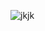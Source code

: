 ![jkjk]([https://github.com/sweety8064/ddascc/200w.gif](https://media0.giphy.com/media/OLHoXQgCVSWnfaVgXZ/200w.gif?cid=6c09b952dnvgmnsrisiyfv75yc4q63qaoshdmo26xgxlku2y&ep=v1_gifs_search&rid=200w.gif&ct=s)https://media0.giphy.com/media/OLHoXQgCVSWnfaVgXZ/200w.gif?cid=6c09b952dnvgmnsrisiyfv75yc4q63qaoshdmo26xgxlku2y&ep=v1_gifs_search&rid=200w.gif&ct=s)
